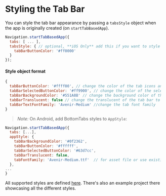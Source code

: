 # Styling the Tab Bar

You can style the tab bar appearance by passing a `tabsStyle` object when the app is originally created (on `startTabBasedApp`).

```js
Navigation.startTabBasedApp({
  tabs: [ ... ],
  tabsStyle: { // optional, **iOS Only** add this if you want to style the tab bar beyond the defaults
    tabBarButtonColor: '#ff0000'
  }
});
```

#### Style object format

```js
{
  tabBarButtonColor: '#ffff00', // change the color of the tab icons and text (also unselected)
  tabBarSelectedButtonColor: '#ff9900', // change the color of the selected tab icon and text (only selected)
  tabBarBackgroundColor: '#551A8B' // change the background color of the tab bar
  tabBarTranslucent: false // change the translucent of the tab bar to false
  tabBarTextFontFamily: 'Avenir-Medium' //change the tab font family
}
```

> *Note:* On Android, add BottomTabs styles to `AppStyle`:
```js
Navigation.startTabBasedApp({
  tabs: [...],
  appStyle: {
    tabBarBackgroundColor: '#0f2362',
    tabBarButtonColor: '#ffffff',
    tabBarSelectedButtonColor: '#63d7cc',
    tabBarTranslucent: false,
    tabFontFamily: 'Avenir-Medium.ttf'  // for asset file or use existing font family name
  },
...
}
```

All supported styles are defined [here](https://github.com/wix/react-native-controllers#styling-tab-bar). There's also an example project there showcasing all the different styles.
